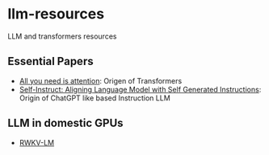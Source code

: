 # llm-resources
LLM and transformers resources


## Essential Papers

- [All you need is attention](https://arxiv.org/pdf/1706.03762): Origen of Transformers
- [Self-Instruct: Aligning Language Model with Self Generated Instructions](https://arxiv.org/pdf/2212.10560): Origin of ChatGPT like based Instruction LLM

## LLM in domestic GPUs

- [RWKV-LM](https://github.com/BlinkDL/RWKV-LM)

